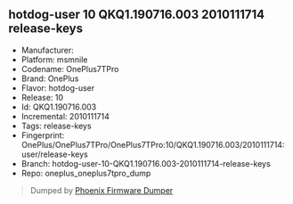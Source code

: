 ## hotdog-user 10 QKQ1.190716.003 2010111714 release-keys
- Manufacturer: 
- Platform: msmnile
- Codename: OnePlus7TPro
- Brand: OnePlus
- Flavor: hotdog-user
- Release: 10
- Id: QKQ1.190716.003
- Incremental: 2010111714
- Tags: release-keys
- Fingerprint: OnePlus/OnePlus7TPro/OnePlus7TPro:10/QKQ1.190716.003/2010111714:user/release-keys
- Branch: hotdog-user-10-QKQ1.190716.003-2010111714-release-keys
- Repo: oneplus_oneplus7tpro_dump


>Dumped by [Phoenix Firmware Dumper](https://github.com/DroidDumps/phoenix_firmware_dumper)
